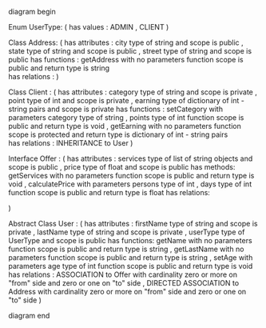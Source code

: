 diagram begin

Enum UserType: (
has values : ADMIN , CLIENT 
)

Class Address: (
has attributes : city type of string and scope is public , state type of string and scope is public , street type of string and scope is public
has functions : getAddress with no parameters function scope is public and return type is  string            
has relations : 
)

Class Client : (
has attributes : category type of string and scope is private , point type of int and scope is private , earning type of dictionary of int - string pairs and scope is private
has functions : setCategory with parameters category type of string , points type of int function scope is public and return type is void , 
                getEarning with no parameters function scope is protected and return type is dictionary of int - string pairs  
has relations : INHERITANCE to User
)

Interface Offer : (
has attributes : services type of list of string objects and scope is public , price type of float and scope is public 
has methods: getServices with no parameters function scope is public and return type is void , 
		calculatePrice with parameters persons type of int , days type of int function scope is public and return type is float
has relations: 

)

Abstract Class User : (
has attributes : firstName type of string and scope is private , lastName type of string and scope is private , userType type of UserType and scope is public
has functions: getName with no parameters  function scope is public and return type is string ,
    		getLastName with no parameters  function scope is public and return type is string ,
		setAge with parameters age type of int function scope is public and return type is void
has relations : ASSOCIATION to Offer with cardinality zero or more on "from" side and zero or one on "to" side , 
                DIRECTED ASSOCIATION to Address with cardinality zero or more on "from" side and zero or one on "to" side 
)



diagram end
